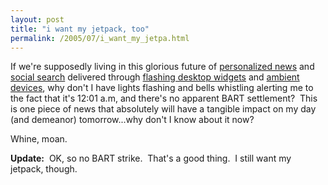 ```yaml
---
layout: post
title: "i want my jetpack, too"
permalink: /2005/07/i_want_my_jetpa.html
---
```


<p>If we're supposedly living in this glorious future of <a href="http://my.yahoo.com/">personalized news</a> and <a href="http://myweb.yahoo.com/">social search</a> delivered through <a href="http://www.konfabulator.com">flashing desktop widgets</a> and <a href="http://www.ambientdevices.com/">ambient devices</a>, why don't I have lights flashing and bells whistling alerting me to the fact that it's 12:01 a.m, and there's no apparent BART settlement?&nbsp; This is one piece of news that absolutely will have a tangible impact on my day (and demeanor) tomorrow...why don't I know about it now?</p>

<p>Whine, moan.</p>

<p><strong>Update:</strong>&nbsp; OK, so no BART strike.&nbsp; That's a good thing.&nbsp; I still want my jetpack, though.</p>


